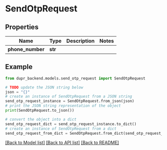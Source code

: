 # SendOtpRequest


## Properties

Name | Type | Description | Notes
------------ | ------------- | ------------- | -------------
**phone_number** | **str** |  | 

## Example

```python
from dupr_backend.models.send_otp_request import SendOtpRequest

# TODO update the JSON string below
json = "{}"
# create an instance of SendOtpRequest from a JSON string
send_otp_request_instance = SendOtpRequest.from_json(json)
# print the JSON string representation of the object
print(SendOtpRequest.to_json())

# convert the object into a dict
send_otp_request_dict = send_otp_request_instance.to_dict()
# create an instance of SendOtpRequest from a dict
send_otp_request_from_dict = SendOtpRequest.from_dict(send_otp_request_dict)
```
[[Back to Model list]](../README.md#documentation-for-models) [[Back to API list]](../README.md#documentation-for-api-endpoints) [[Back to README]](../README.md)



